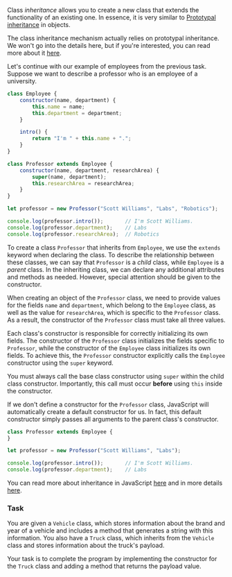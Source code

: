 Class *inheritance* allows you to create a new class that extends the functionality of an existing one.
In essence, it is very similar to [Prototypal inheritance](course://Objects_Advanced_patterns/Prototypal_inheritance) in objects.

<div class="hint" title="Class and prototypal inheritance">

  The class inheritance mechanism actually relies on prototypal inheritance. We won't go into the details here, but if you're interested, you can read more about it [here](https://developer.mozilla.org/en-US/docs/Web/JavaScript/Inheritance_and_the_prototype_chain).
</div>

Let's continue with our example of employees from the previous task. Suppose we want to describe a professor who is an employee of a university.

```javascript
class Employee {
    constructor(name, department) {
        this.name = name;
        this.department = department;
    }

    intro() {
        return "I'm " + this.name + ".";
    }
}

class Professor extends Employee {
    constructor(name, department, researchArea) {
        super(name, department);
        this.researchArea = researchArea;
    }
}

let professor = new Professor("Scott Williams", "Labs", "Robotics");

console.log(professor.intro());       // I'm Scott Williams.
console.log(professor.department);    // Labs
console.log(professor.researchArea);  // Robotics
```

To create a class `Professor` that inherits from `Employee`, we use the `extends` keyword when declaring the class.
To describe the relationship between these classes, we can say that `Professor` is a _child_ class, while `Employee` is a _parent_ class.
In the inheriting class, we can declare any additional attributes and methods as needed. However, special attention should be given to the constructor.

When creating an object of the `Professor` class, we need to provide values for the fields `name` and `department`, which belong to the `Employee` class,
as well as the value for `researchArea`, which is specific to the `Professor` class. As a result, the constructor of the `Professor` class must take all three values.

Each class's constructor is responsible for correctly initializing its own fields. The constructor of the `Professor` class
initializes the fields specific to `Professor`, while the constructor of the `Employee` class
initializes its own fields. To achieve this, the `Professor` constructor explicitly calls the `Employee` constructor using the `super` keyword.

You must always call the base class constructor using `super` within the child class constructor.
Importantly, this call must occur **before** using `this` inside the constructor.

<div class="hint" title="Default constructor">

  If we don't define a constructor for the `Professor` class, JavaScript will automatically create a default constructor for us.
  In fact, this default constructor simply passes all arguments to the parent class's constructor.

  ```javascript
  class Professor extends Employee {
  }

  let professor = new Professor("Scott Williams", "Labs");

  console.log(professor.intro());       // I'm Scott Williams.
  console.log(professor.department);    // Labs
  ```
</div>

You can read more about inheritance in JavaScript [here](https://developer.mozilla.org/en-US/docs/Learn/JavaScript/Objects/Classes_in_JavaScript#inheritance) and in more details [here](https://developer.mozilla.org/en-US/docs/Web/JavaScript/Inheritance_and_the_prototype_chain).

### Task
You are given a `Vehicle` class, which stores information about the brand and year of a vehicle and includes
a method that generates a string with this information.
You also have a `Truck` class, which inherits from the `Vehicle` class and stores information about the truck's payload.

Your task is to complete the program by implementing the constructor for the `Truck` class and adding a method that returns the payload value.
